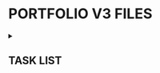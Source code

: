 <h1>PORTFOLIO V3 FILES</h1> 
<details><summary><h2>TASK LIST</h2></summary>

- [x] Scaffold React/Vite
- [x] Upgrade to React 19 & other
- [x] Enable React Compiler
- [x] Set up TanStack Router
- [x] Push to GitHub
- [x] Set up Cloudflare Pages
- [x] Link GitHub repo to Cloudflare Pages w/ autodeploy
- [x] Layout, site styles & design
- [x] Find font(s)
- [x] Webdev page
- [x] Custom nav scrollbar
- [x] Gamedev page
- [x] Implement all gamedev articles
- [x] Lightbox system (single & galleries)
- [x] Make gallery component take in an amount of columns (1, 6) to support single image lightboxing.
- [x] Reset scroll on page navigation - important
- [x] Responsive Nav (Side drawer)
- [x] Responsive grids
- [x] Responsive text (especially header H1s)
- [x] "View All" figure out something at low res (probably just inline block with reduce lineheight or neg margin)
- [x] 404 & error pages
- [x] Metadata & Icons
- [x] Clicking a page link should close the navbar (popovertargetaction doesn't work on a tags, had to use programmatic)
- [x] Preload the header divider picture?
- [x] Fallback fonts to help while loading fonts
- [x] Buy Domain Name
- [ ] Overall performance pass, preloads, lazyloads etc.
- [ ] Do thumbs in gimp instead of tool it'll be better optimized (tu-misc & roblox done)
- [ ] Deathrun thumbs
- [ ] Junk Flea thumbs
- [ ] Hot Pursuit thumbs
- [ ] Overdose thumbs
- [ ] Exploded Cinema thumbs
- [ ] Lumbridge Castle thumbs
- [ ] Quindecim thumbs
- [ ] Station 58 thumbs
- [ ] Terminal thumbs
- [ ] ...
- [ ] Consider moving navbar stuff to right side on mobile since most people are right handed
- [ ] Make sure mobile nav visibility hidden when not popover open is the correct play
- [ ] Fix canonical URL head

</details>
